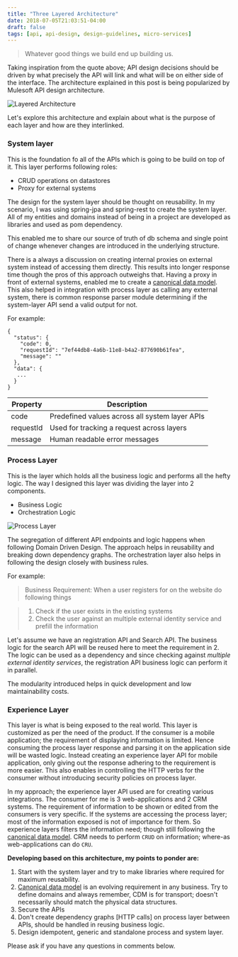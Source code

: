 ```yaml
---
title: "Three Layered Architecture"
date: 2018-07-05T21:03:51-04:00
draft: false
tags: [api, api-design, design-guidelines, micro-services]
---
```


> Whatever good things we build end up building us.

Taking inspiration from the quote above; API design decisions should be driven by what precisely the API will link and what will be on either side of the interface. The architecture explained in this post is being popularized by Mulesoft API design architecture.


![Layered Architecture](/images/post/layered-architecture.png)
<br />

Let's explore this architecture and explain about what is the purpose of each layer and how are they interlinked.

### System layer
This is the foundation fo all of the APIs which is going to be build on top of it. This layer performs following roles:

* CRUD operations on datastores
* Proxy for external systems

The design for the system layer should be thought on reusability. In my scenario, I was using spring-jpa and spring-rest to create the system layer. All of my entities and domains instead of being in a project are developed as libraries and used as pom dependency.

This enabled me to share our source of truth of db schema and single point of change whenever changes are introduced in the underlying structure.

There is a always a discussion on creating internal proxies on external system instead of accessing them directly. This results into longer response time though the pros of this approach outweighs that. Having a proxy in front of external systems, enabled me to create a [canonical data model](https://vabs.github.io/2018/05/30/canonical-data-model/). This also helped in integration with process layer as calling any external system, there is common response parser module determining if the system-layer API send a valid output for not. 

For example:

```
{
  "status": {
    "code": 0,
    "requestId": "7ef44db8-4a6b-11e8-b4a2-877690b61fea",
    "message": ""
  },
  "data": {
   ...
  }
}
```

|Property|Description|
|---|---|
|code        | Predefined values across all system layer APIs|
|requestId   | Used for tracking a request across layers|
|message     | Human readable error messages|



### Process Layer
This is the layer which holds all the business logic and performs all the hefty logic.
The way I designed this layer was dividing the layer into 2 components.

* Business Logic
* Orchestration Logic    

![Process Layer](/images/post/process-layer.png)

The segregation of different API endpoints and logic happens when following Domain Driven Design. The approach helps in reusability and breaking down dependency graphs. The orchestration layer also helps in following the design closely with business rules. 

For example:

> Business Requirement: When a user registers for on the website do following things

> 1. Check if the user exists in the existing systems
> 2. Check the user against an multiple external identity service and prefill the information

Let's assume we have an registration API and Search API. The business logic for the search API will be reused here to meet the requirement in 2. The logic can be used as a dependency and since checking against _multiple external identity services_, the registration API business logic can perform it in parallel. 

The modularity introduced helps in quick development and low maintainability costs.


### Experience Layer
This layer is what is being exposed to the real world. This layer is customized as per the need of the product. If the consumer is a mobile application; the requirement of displaying information is limited. Hence consuming the process layer response and parsing it on the application side will be wasted logic. Instead creating an experience layer API for mobile application, only giving out the response adhering to the requirement is more easier. This also enables in controlling the HTTP verbs for the consumer without introducing security policies on process layer. 

In my approach; the experience layer API used are for creating various integrations. The consumer for me is 3 web-applications and 2 CRM systems. The requirement of information to be shown or edited from the consumers is very specific. If the systems are accessing the process layer; most of the information exposed is not of importance for them. So experience layers filters the information need; though still following the [canonical data model](https://vabs.github.io/2018/05/30/canonical-data-model/).  CRM needs to perform `CRUD` on information; where-as web-applications can do `CRU`. 



**Developing based on this architecture, my points to ponder are:**

1. Start with the system layer and try to make libraries where required for maximum reusability.
2. [Canonical data model](https://vabs.github.io/2018/05/30/canonical-data-model/) is an evolving requirement in any business. Try to define domains and always remember, CDM is for transport; doesn't necessarily should match the physical data structures.
3. Secure the APIs 
4. Don't create dependency graphs [HTTP calls] on process layer between APIs, should be handled in reusing business logic.
5. Design idempotent, generic and standalone process and system layer.


Please ask if you have any questions in comments below.